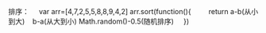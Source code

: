 排序：
     var arr=[4,7,2,5,5,8,8,9,4,2]
     arr.sort(function(){
         return a-b(从小到大)    b-a(从大到小)   Math.random()-0.5(随机排序)
      })
